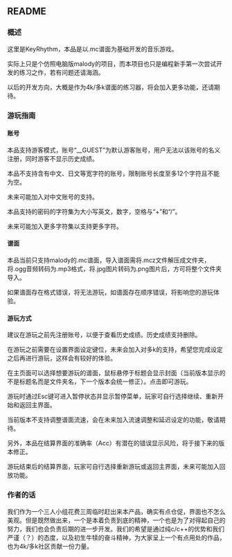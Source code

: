 ## README

### 概述

这里是KeyRhythm，本品是以.mc谱面为基础开发的音乐游戏。

实际上只是个仿照电脑版malody的项目，而本项目也只是编程新手第一次尝试开发的练习之作，若有问题还请海涵。

以后的开发方向，大概是作为4k/多k谱面的练习器，将会加入更多功能，还请期待。

### 游玩指南

#### 账号

本品支持游客模式，账号“__GUEST”为默认游客账号，用户无法以该账号的名义注册，同时游客不显示历史成绩。

本品不支持含有中文、日文等宽字符的账号，限制账号长度至多12个字符且不能为空。

未来可能加入对中文账号的支持。

本品支持的密码的字符集为大小写英文，数字，空格与“+”和“/”。

未来可能加入更多字符集以支持更多字符。

#### 谱面

本品当前只支持malody的.mc谱面，导入谱面需将.mcz文件解压成文件夹，将.ogg音频转码为.mp3格式，将.jpg图片转码为.png图片后，方可将整个文件夹导入。

如果谱面存在格式错误，将无法游玩，如谱面存在顺序错误，将影响您的游玩体验。

#### 游玩方式

建议在游玩之前先注册账号，以便于查看历史成绩。历史成绩支持删除。

在游玩之前需要在设置界面设定键位，未来会加入对多k的支持，希望您完成设定之后再进行游玩，这样会有较好的体验。

在主页面可以选择想要游玩的谱面，鼠标悬停于标题会显示封面（当前版本显示的不是标题名而是文件夹名，下一个版本会统一修正）。点击即可游玩。

游玩时通过Esc键可进入暂停状态并显示暂停菜单，玩家可自行选择继续、重新开始和返回主界面。

当前版本不支持调整谱面流速，会在未来加入流速调整和延迟设定的功能，敬请期待。

另外，本品在结算界面的准确率（Acc）有潜在的错误显示风险，将于接下来的版本修正。

游玩结束后的结算界面，玩家可自行选择重新游玩或返回主界面，未来可能加入回放功能。

### 作者的话

我们作为一个三人小组花费三周临时赶出来本产品，确实有点仓促，界面也不怎么美观。但是既然做出来，一个是本着负责到底的精神，一个也是为了对得起自己的努力，我们也会负责后期的进一步开发。我们的希望是通过纯c/c++的优势和我们严谨（？）的态度，以及初生牛犊的奋斗精神，为大家呈上一个有点用处的作品，也为4k/多k社区贡献一份力量。


